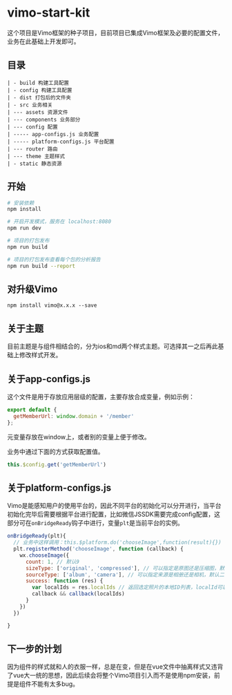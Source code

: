 # vimo-start-kit

这个项目是Vimo框架的种子项目，目前项目已集成Vimo框架及必要的配置文件，业务在此基础上开发即可。

## 目录
```
| - build 构建工具配置	
| - config 构建工具配置	
| - dist 打包后的文件夹
| - src 业务相关
| --- assets 资源文件
| --- components 业务部分
| --- config 配置
| ----- app-configs.js 业务配置
| ----- platform-configs.js 平台配置
| --- router 路由
| --- theme 主题样式
| - static 静态资源

```





## 开始

``` bash
# 安装依赖
npm install

# 开启开发模式，服务在 localhost:8080
npm run dev

# 项目的打包发布
npm run build

# 项目的打包发布查看每个包的分析报告
npm run build --report
```

## 对升级Vimo

```
npm install vimo@x.x.x --save
```

## 关于主题

目前主题是与组件相结合的，分为ios和md两个样式主题。可选择其一之后再此基础上修改样式开发。

## 关于app-configs.js

这个文件是用于存放应用层级的配置，主要存放合成变量，例如示例：

```js
export default {
  getMemberUrl: window.domain + '/member'
};
```

元变量存放在window上，或者别的变量上便于修改。

业务中通过下面的方式获取配置值。

```js
this.$config.get('getMemberUrl')
```

## 关于platform-configs.js

Vimo是能感知用户的使用平台的，因此不同平台的初始化可以分开进行，当平台初始化完毕后需要根据平台进行配置，比如微信JSSDK需要完成config配置，这部分可在`onBridgeReady`钩子中进行，变量`plt`是当前平台的实例。

```js
onBridgeReady(plt){
  // 业务中这样调用：this.$platform.do('chooseImage',function(result){})
  plt.registerMethod('chooseImage', function (callback) {
    wx.chooseImage({
      count: 1, // 默认9
      sizeType: ['original', 'compressed'], // 可以指定是原图还是压缩图，默认二者都有
      sourceType: ['album', 'camera'], // 可以指定来源是相册还是相机，默认二者都有
      success: function (res) {
        var localIds = res.localIds // 返回选定照片的本地ID列表，localId可以作为img标签的src属性显示图片
        callback && callback(localIds)
      }
    })
  })

}
```


## 下一步的计划

因为组件的样式就和人的衣服一样，总是在变，但是在vue文件中抽离样式又违背了vue大一统的思想，因此后续会将整个Vimo项目引入而不是使用npm安装，前提是组件不能有太多bug。



